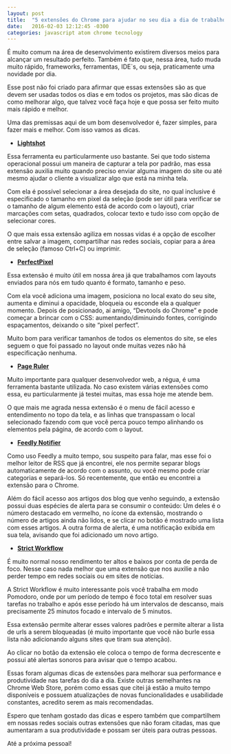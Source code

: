```yaml
---
layout: post
title:  "5 extensões do Chrome para ajudar no seu dia a dia de trabalho"
date:   2016-02-03 12:12:45 -0300
categories: javascript atom chrome tecnology
---
```

É muito comum na área de desenvolvimento existirem diversos meios para alcançar um resultado perfeito. Também é fato que, nessa área, tudo muda muito rápido, frameworks, ferramentas, IDE`s, ou seja, praticamente uma novidade por dia.

Esse post não foi criado para afirmar que essas extensões são as que devem ser usadas todos os dias e em todos os projetos, mas são dicas de como melhorar algo, que talvez você faça hoje e que possa ser feito muito mais rápido e melhor.

 Uma das premissas aqui de um bom desenvolvedor é, fazer simples, para fazer mais e melhor. Com isso vamos as dicas.

- **[Lightshot](https://chrome.google.com/webstore/detail/lightshot-screenshot-tool/mbniclmhobmnbdlbpiphghaielnnpgdp?hl=pt-BR)**

Essa ferramenta eu particularmente uso bastante. Sei que todo sistema operacional possui um maneira de capturar a tela por padrão, mas essa extensão auxilia muito quando preciso enviar alguma imagem do site ou até mesmo ajudar o cliente a visualizar algo que está na minha tela.

Com ela é possível selecionar a área desejada do site, no qual inclusive é especificado o tamanho em pixel da seleção (pode ser útil para verificar se o tamanho de algum elemento está de acordo com o layout), criar marcações com setas, quadrados, colocar texto e tudo isso com opção de selecionar cores.

O que mais essa extensão agiliza em nossas vidas é a opção de escolher entre salvar a imagem, compartilhar nas redes sociais, copiar para a área de seleção (famoso Ctrl+C) ou imprimir.


- **[PerfectPixel](https://chrome.google.com/webstore/detail/perfectpixel-by-welldonec/dkaagdgjmgdmbnecmcefdhjekcoceebi?hl=pt-BR)**

Essa extensão é muito útil em nossa área já que trabalhamos com layouts enviados para nós em tudo quanto é formato, tamanho e peso.

Com ela você adiciona uma imagem, posiciona no local exato do seu site, aumenta e diminui a opacidade, bloqueia ou esconde ela a qualquer momento. Depois de posicionado, aí amigo, “Devtools do Chrome” e pode começar a brincar com o CSS: aumentando/diminuindo fontes, corrigindo espaçamentos, deixando o site “pixel perfect”.

Muito bom para verificar tamanhos de todos os elementos do site, se eles seguem o que foi passado no layout onde muitas vezes não há especificação nenhuma.


- **[Page Ruler](https://chrome.google.com/webstore/detail/page-ruler/jlpkojjdgbllmedoapgfodplfhcbnbpn?hl=pt-BR)**

Muito importante para qualquer desenvolvedor web, a régua, é uma ferramenta bastante utilizada. No caso existem várias extensões como essa, eu particularmente já testei muitas, mas essa hoje me atende bem.

O que mais me agrada nessa extensão é o menu de fácil acesso e entendimento no topo da tela, e as linhas que transpassam o local selecionado fazendo com que você perca pouco tempo alinhando os elementos pela página, de acordo com o layout.


- **[Feedly Notifier](https://chrome.google.com/webstore/detail/feedly-notifier/egikgfbhipinieabdmcpigejkaomgjgb)**

Como uso Feedly a muito tempo, sou suspeito para falar, mas esse foi o melhor leitor de RSS que já encontrei, ele nos permite separar blogs automaticamente de acordo com o assunto, ou você mesmo pode criar categorias e separá-los. Só recentemente, que então eu encontrei a extensão para o Chrome.

Além do fácil acesso aos artigos dos blog que venho seguindo, a extensão possui duas espécies de alerta para se consumir o conteúdo: Um deles é o número destacado em vermelho, no ícone da extensão, mostrando o número de artigos ainda não lidos, e se clicar no botão é mostrado uma lista com esses artigos. A outra forma de alerta, é uma notificação exibida em sua tela, avisando que foi adicionado um novo artigo.

- **[Strict Workflow](https://chrome.google.com/webstore/detail/strict-workflow/cgmnfnmlficgeijcalkgnnkigkefkbhd?hl=pt-BR)**

É muito normal nosso rendimento ter altos e baixos por conta de perda de foco. Nesse caso nada melhor que uma extensão  que nos auxilie a não perder tempo em redes sociais ou em sites de notícias.

A Strict Workflow é muito interessante pois você trabalha em modo Pomodoro, onde por um período de tempo é foco total em resolver suas tarefas no trabalho e após esse período há um intervalos de descanso, mais precisamente 25 minutos focado e intervalo de 5 minutos.

Essa extensão permite alterar esses valores padrões e permite alterar a lista de urls a serem bloqueadas (é muito importante que você não burle essa lista não adicionando alguns sites que tiram sua atenção).

Ao clicar no botão da extensão ele coloca o tempo de forma decrescente e possui até alertas sonoros para avisar que o tempo acabou.


Essas foram algumas dicas de extensões para melhorar sua performance e produtividade nas tarefas do dia a dia. Existe outras semelhantes na Chrome Web Store, porém como essas que citei já estão a muito tempo disponíveis e possuem atualizações de novas funcionalidades e usabilidade constantes, acredito serem as mais recomendadas.

Espero que tenham gostado das dicas e espero também que compartilhem em nossas redes sociais outras extensões que não foram citadas, mas que aumentaram a sua produtividade e possam ser úteis para outras pessoas.

Até a próxima pessoal!
